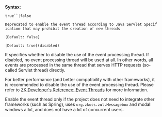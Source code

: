 **Syntax:**

<disable-event-thread>`true``|false`</disable-event-thread>

`Deprecated to enable the event thread according to Java Servlet Specification that may prohibit the creation of new threads`

`[Default: false]`

`[Default: true](disabled)`

It specifies whether to disable the use of the event processing thread.
If disabled, no event processing thread will be used at all. In other
words, all events are processed in the same thread that serves HTTP
requests (so-called Servlet thread) directly.

For better performance (and better compatibility with other frameworks),
it is recommended to disable the use of the event processing thread.
Please refer to [ZK Developer's Reference: Event
Threads](ZK_Developer's_Reference/UI_Patterns/Event_Threads)
for more information.

Enable the event thread only if the project does not need to integrate
other frameworks (such as Spring), uses
`org.zkoss.zul.Messagebox` and modal windows a lot, and
does not have a lot of concurrent users.

